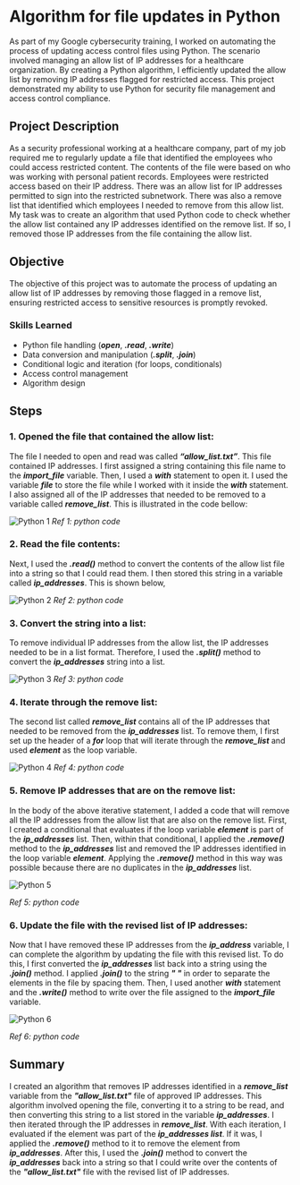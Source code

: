 # Algorithm for file updates in Python

As part of my Google cybersecurity training, I worked on automating the process of updating access control files using Python. The scenario involved managing an allow list of IP addresses for a healthcare organization. By creating a Python algorithm, I efficiently updated the allow list by removing IP addresses flagged for restricted access. This project demonstrated my ability to use Python for security file management and access control compliance.

## Project Description

As a security professional working at a healthcare company, part of my job required me to regularly update a file that identified the employees who could access restricted content. The contents of the file were based on who was working with personal patient records. Employees were restricted access based on their IP address. There was an allow list for IP addresses permitted to sign into the restricted subnetwork. There was also a remove list that identified which employees I needed to remove from this allow list. My task was to create an algorithm that used Python code to check whether the allow list contained any IP addresses identified on the remove list. If so, I removed those IP addresses from the file containing the allow list.

## Objective

The objective of this project was to automate the process of updating an allow list of IP addresses by removing those flagged in a remove list, ensuring restricted access to sensitive resources is promptly revoked.

### Skills Learned

- Python file handling (**_open_**, **_.read_**, **_.write_**)
- Data conversion and manipulation (**_.split_**, **_.join_**)
- Conditional logic and iteration (for loops, conditionals)
- Access control management
- Algorithm design

## Steps
### 1. Opened the file that contained the allow list:
The file I needed to open and read was called **_“allow_list.txt”_**. This file contained IP addresses. 
I first assigned a string containing this file name to the **_import_file_** variable. Then, I used a **_with_** statement to open it. I used the variable **_file_** to store the file while I worked with it inside the **_with_** statement. I also assigned all of the IP addresses that needed to be removed to a variable called **_remove_list_**. This is illustrated in the code bellow:

![Python 1](https://github.com/user-attachments/assets/9c19566b-e79d-417c-99fa-dd8bda2efa84) 
*Ref 1: python code*

### 2. Read the file contents:
Next, I used the **_.read()_** method to convert the contents of the allow list file into a string so that I could read them. I then stored this string in a variable called **_ip_addresses_**. This is shown below,

![Python 2](https://github.com/user-attachments/assets/93ba1d90-1841-452f-8309-ff7d8fa78ac3)
*Ref 2: python code*


### 3. Convert the string into a list:
To remove individual IP addresses from the allow list, the IP addresses needed to be in a list format. Therefore, I used the **_.split()_** method to convert the **_ip_addresses_** string into a list.

![Python 3](https://github.com/user-attachments/assets/3464fa6b-79fa-470d-a50f-836a2cbde031)
*Ref 3: python code*


### 4. Iterate through the remove list:
The second list called **_remove_list_** contains all of the IP addresses that needed to be removed from the **_ip_addresses_** list. To remove them, I first set up the header of a **_for_** loop that will iterate through the **_remove_list_** and used **_element_** as the loop variable.

![Python 4](https://github.com/user-attachments/assets/aabec37d-27c2-46c2-af59-000834e897c0)
*Ref 4: python code*

### 5. Remove IP addresses that are on the remove list:
In the body of the above iterative statement, I added a code that will remove all the IP addresses from the allow list that are also on the remove list. First, I created a conditional that evaluates if the loop variable **_element_** is part of the **_ip_addresses_** list. Then, within that conditional, I applied the **_.remove()_** method to the **_ip_addresses_** list and removed the IP addresses identified in the loop variable **_element_**. Applying the **_.remove()_** method in this way was possible because there are no duplicates in the **_ip_addresses_** list. 

![Python 5](https://github.com/user-attachments/assets/479711eb-8fb7-4aed-b307-96c85a734197)

*Ref 5: python code*

### 6. Update the file with the revised list of IP addresses:
Now that I have removed these IP addresses from the **_ip_address_** variable, I can complete the algorithm by updating the file with this revised list. To do this, I first converted the **_ip_addresses_** list back into a string using the **_.join()_** method. I applied **_.join()_** to the string **_" "_** in order to separate the elements in the file by spacing them. Then, I used another **_with_** statement and the **_.write()_** method to write over the file assigned to the **_import_file_** variable.

![Python 6](https://github.com/user-attachments/assets/5001532b-72a1-4c8c-a518-35e5d66847db)

*Ref 6: python code*

## Summary
I created an algorithm that removes IP addresses identified in a **_remove_list_** variable from the **_"allow_list.txt"_** file of approved IP addresses. This algorithm involved opening the file, converting it to a string to be read, and then converting this string to a list stored in the variable **_ip_addresses_**. I then iterated through the IP addresses in **_remove_list_**. With each iteration, I evaluated if the element was part of the **_ip_addresses list_**. If it was, I applied the **_.remove()_** method to it to remove the element from **_ip_addresses_**. After this, I used the **_.join()_** method to convert the **_ip_addresses_** back into a string so that I could write over the contents of the **_"allow_list.txt"_** file with the revised list of IP addresses.


